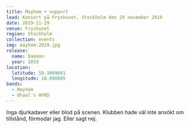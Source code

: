 ```yaml
---
title: Mayhem + support
lead: Konsert på Fryshuset, Stockholm den 29 november 2019
date: 2019-11-29
venue: Fryshuset
region: Stockholm
collection: events
img: mayhem-2019.jpg
release:
  name: Daemon
  year: 2019
location:
  latitude: 59.3009661
  longitude: 18.086805
bands:
  - Mayhem
  - Ghaal's WYRD
---
```


Inga djurkadaver eller blod på scenen. Klubben hade väl inte ansökt om tillstånd, förmodar jag. Eller sagt nej.
